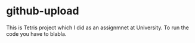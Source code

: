 # github-upload
This is Tetris project which I did as an assignmnet at University. To run the code you have to blabla.
